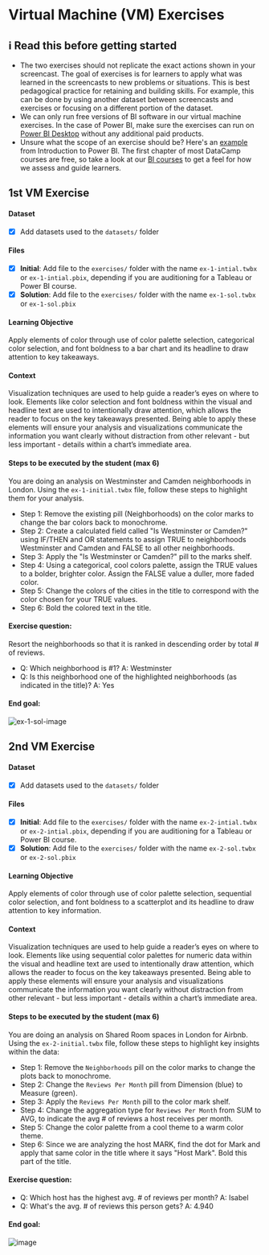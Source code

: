 # Virtual Machine (VM) Exercises

## :information_source: Read this before getting started
- The two exercises should not replicate the exact actions shown in your screencast. The goal of exercises is for learners to apply what was learned in the screencasts to new problems or situations. This is best pedagogical practice for retaining and building skills. For example, this can be done by using another dataset between screencasts and exercises or focusing on a different portion of the dataset.
- We can only run free versions of BI software in our virtual machine exercises. In the case of Power BI, make sure the exercises can run on [Power BI Desktop](https://powerbi.microsoft.com/en-us/desktop/) without any additional paid products. 
- Unsure what the scope of an exercise should be? Here's an [example](https://campus.datacamp.com/courses/introduction-to-power-bi/getting-started-with-power-bi?ex=14) from Introduction to Power BI. The first chapter of most DataCamp courses are free, so take a look at our [BI courses](https://learn.datacamp.com/courses?technologies=Tableau&technologies=Power%20BI) to get a feel for how we assess and guide learners.

## 1st VM Exercise

#### Dataset

- [X] Add datasets used to the `datasets/` folder

#### Files

- [X] **Initial**: Add file to the `exercises/`  folder with the name `ex-1-intial.twbx` or `ex-1-intial.pbix`, depending if you are auditioning for a Tableau or Power BI course.
- [X] **Solution**: Add file to the `exercises/`  folder with the name `ex-1-sol.twbx` or `ex-1-sol.pbix`

#### Learning Objective

Apply elements of color through use of color palette selection, categorical color selection, and font boldness to a bar chart and its headline to draw attention to key takeaways.


#### Context

Visualization techniques are used to help guide a reader’s eyes on where to look. Elements like color selection and font boldness within the visual and headline text are used to intentionally draw attention, which allows the reader to focus on the key takeaways presented. Being able to apply these elements will ensure your analysis and visualizations communicate the information you want clearly without distraction from other relevant - but less important - details within a chart’s immediate area.


#### Steps to be executed by the student (max 6)

You are doing an analysis on Westminster and Camden neighborhoods in London. Using the `ex-1-initial.twbx` file, follow these steps to highlight them for your analysis.
- Step 1: Remove the existing pill (Neighborhoods) on the color marks to change the bar colors back to monochrome.
- Step 2: Create a calculated field called "Is Westminster or Camden?" using IF/THEN and OR statements to assign TRUE to neighborhoods Westminster and Camden and FALSE to all other neighborhoods.
- Step 3: Apply the "Is Westminster or Camden?" pill to the marks shelf. 
- Step 4: Using a categorical, cool colors palette, assign the TRUE values to a bolder, brighter color. Assign the FALSE value a duller, more faded color.
- Step 5: Change the colors of the cities in the title to correspond with the color chosen for your TRUE values.
- Step 6: Bold the colored text in the title.

#### Exercise question:

Resort the neighborhoods so that it is ranked in descending order by total # of reviews. 
- Q: Which neighborhood is #1?  A: Westminster
- Q: Is this neighborhood one of the highlighted neighborhoods (as indicated in the title)?  A: Yes

#### End goal:

![ex-1-sol-image](https://user-images.githubusercontent.com/94759820/143809876-a34ace1f-20f1-4559-959d-de9e1b15e7ff.JPG)


## 2nd VM Exercise

#### Dataset

- [X] Add datasets used to the `datasets/` folder

#### Files

- [X] **Initial**: Add file to the `exercises/`  folder with the name `ex-2-intial.twbx` or `ex-2-intial.pbix`, depending if you are auditioning for a Tableau or Power BI course.
- [X] **Solution**: Add file to the `exercises/`  folder with the name `ex-2-sol.twbx` or `ex-2-sol.pbix`

#### Learning Objective

Apply elements of color through use of color palette selection, sequential color selection, and font boldness to a scatterplot and its headline to draw attention to key information.

#### Context

Visualization techniques are used to help guide a reader’s eyes on where to look. Elements like using sequential color palettes for numeric data within the visual and headline text are used to intentionally draw attention, which allows the reader to focus on the key takeaways presented. Being able to apply these elements will ensure your analysis and visualizations communicate the information you want clearly without distraction from other relevant - but less important - details within a chart’s immediate area.

#### Steps to be executed by the student (max 6)

You are doing an analysis on Shared Room spaces in London for Airbnb. Using the `ex-2-initial.twbx` file, follow these steps to highlight key insights within the data:
- Step 1: Remove the `Neighborhoods` pill on the color marks to change the plots back to monochrome.
- Step 2: Change the `Reviews Per Month` pill from Dimension (blue) to Measure (green). 
- Step 3: Apply the `Reviews Per Month` pill to the color mark shelf. 
- Step 4: Change the aggregation type for `Reviews Per Month` from SUM to AVG, to indicate the avg # of reviews a host receives per month.
- Step 5: Change the color palette from a cool theme to a warm color theme. 
- Step 6: Since we are analyzing the host MARK, find the dot for Mark and apply that same color in the title where it says "Host Mark". Bold this part of the title.

#### Exercise question:

- Q: Which host has the highest avg. # of reviews per month?  A: Isabel
- Q: What's the avg. # of reviews this person gets?  A: 4.940

#### End goal:

![image](https://user-images.githubusercontent.com/94759820/143815752-ed8a7da8-9e66-4bcd-b42e-c347b1d0961b.png)


